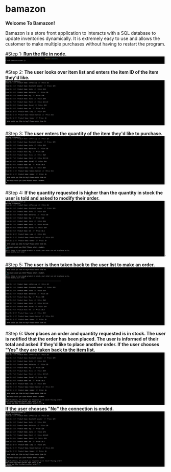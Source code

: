 # bamazon
**Welcome To Bamazon!**

Bamazon is a store front application to interacts with a SQL database to update inventories dynamically. It is extremely easy to use and allows the customer to make multiple purchases without having to restart the program.

#Step 1:
**Run the file in node.**
![](/images/start.jpg)

#Step 2:
**The user looks over item list and enters the item ID of the item they'd like.**
![](/images/itemlist.jpg)

#Step 3:
**The user enters the quantity of the item they'd like to purchase.**
![](/images/quan.jpg)

#Step 4:
**If the quantity requested is higher than the quantity in stock the user is told and asked to modify their order.**
![](/images/fail.jpg)

#Step 5:
**The user is then taken back to the user list to make an order.**
![](/images/retry.jpg)

#Step 6:
**User places an order and quantity requested is in stock. The user is notified that the order has been placed. The user is informed of their total and asked if they'd like to place another order. If the user chooses "Yes" they are taken back to the item list.**
![](/images/success.jpg)
**If the user chooses "No" the connection is ended.**
![](/images/goodbye.jpg)